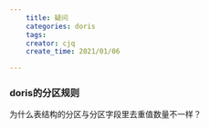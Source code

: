 ```yaml
---
    title: 疑问
    categories: doris
    tags:
    creator: cjq
    create_time: 2021/01/06

---
```




### doris的分区规则

为什么表结构的分区与分区字段里去重值数量不一样？